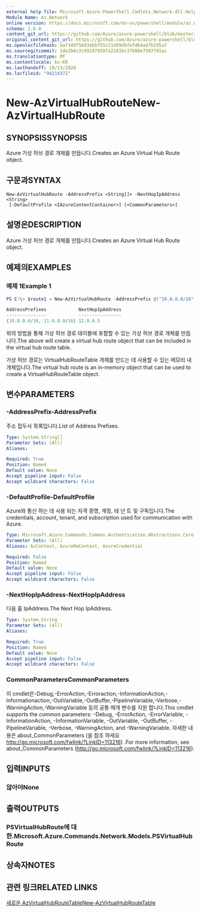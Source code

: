 ```yaml
---
external help file: Microsoft.Azure.PowerShell.Cmdlets.Network.dll-Help.xml
Module Name: Az.Network
online version: https://docs.microsoft.com/en-us/powershell/module/az.network/new-azvirtualhubroute
schema: 2.0.0
content_git_url: https://github.com/Azure/azure-powershell/blob/master/src/Network/Network/help/New-AzVirtualHubRoute.md
original_content_git_url: https://github.com/Azure/azure-powershell/blob/master/src/Network/Network/help/New-AzVirtualHubRoute.md
ms.openlocfilehash: baf349f56d3ebbf55c21d99dbfefd64ad7b295a7
ms.sourcegitcommit: 1de2b6c3c99197958fa2101bc37680e7507f91ac
ms.translationtype: MT
ms.contentlocale: ko-KR
ms.lasthandoff: 10/13/2020
ms.locfileid: "94214372"
---
```

# <span data-ttu-id="8b14f-101">New-AzVirtualHubRoute</span><span class="sxs-lookup"><span data-stu-id="8b14f-101">New-AzVirtualHubRoute</span></span>

## <span data-ttu-id="8b14f-102">SYNOPSIS</span><span class="sxs-lookup"><span data-stu-id="8b14f-102">SYNOPSIS</span></span>
<span data-ttu-id="8b14f-103">Azure 가상 허브 경로 개체를 만듭니다.</span><span class="sxs-lookup"><span data-stu-id="8b14f-103">Creates an Azure Virtual Hub Route object.</span></span>

## <span data-ttu-id="8b14f-104">구문과</span><span class="sxs-lookup"><span data-stu-id="8b14f-104">SYNTAX</span></span>

```
New-AzVirtualHubRoute -AddressPrefix <String[]> -NextHopIpAddress <String>
 [-DefaultProfile <IAzureContextContainer>] [<CommonParameters>]
```

## <span data-ttu-id="8b14f-105">설명은</span><span class="sxs-lookup"><span data-stu-id="8b14f-105">DESCRIPTION</span></span>
<span data-ttu-id="8b14f-106">Azure 가상 허브 경로 개체를 만듭니다.</span><span class="sxs-lookup"><span data-stu-id="8b14f-106">Creates an Azure Virtual Hub Route object.</span></span>

## <span data-ttu-id="8b14f-107">예제의</span><span class="sxs-lookup"><span data-stu-id="8b14f-107">EXAMPLES</span></span>

### <span data-ttu-id="8b14f-108">예제 1</span><span class="sxs-lookup"><span data-stu-id="8b14f-108">Example 1</span></span>

```powershell
PS C:\> $route1 = New-AzVirtualHubRoute -AddressPrefix @("10.0.0.0/16", "11.0.0.0/16") -NextHopIpAddress "12.0.0.5"

AddressPrefixes            NextHopIpAddress
---------------            ----------------
{10.0.0.0/16, 11.0.0.0/16} 12.0.0.5
```

<span data-ttu-id="8b14f-109">위의 방법을 통해 가상 허브 경로 테이블에 포함할 수 있는 가상 허브 경로 개체를 만듭니다.</span><span class="sxs-lookup"><span data-stu-id="8b14f-109">The above will create a virtual hub route object that can be included in the virtual hub route table.</span></span>

<span data-ttu-id="8b14f-110">가상 허브 경로는 VirtualHubRouteTable 개체를 만드는 데 사용할 수 있는 메모리 내 개체입니다.</span><span class="sxs-lookup"><span data-stu-id="8b14f-110">The virtual hub route is an in-memory object that can be used to create a VirtualHubRouteTable object.</span></span>

## <span data-ttu-id="8b14f-111">변수</span><span class="sxs-lookup"><span data-stu-id="8b14f-111">PARAMETERS</span></span>

### <span data-ttu-id="8b14f-112">-AddressPrefix</span><span class="sxs-lookup"><span data-stu-id="8b14f-112">-AddressPrefix</span></span>
<span data-ttu-id="8b14f-113">주소 접두사 목록입니다.</span><span class="sxs-lookup"><span data-stu-id="8b14f-113">List of Address Prefixes.</span></span>

```yaml
Type: System.String[]
Parameter Sets: (All)
Aliases:

Required: True
Position: Named
Default value: None
Accept pipeline input: False
Accept wildcard characters: False
```

### <span data-ttu-id="8b14f-114">-DefaultProfile</span><span class="sxs-lookup"><span data-stu-id="8b14f-114">-DefaultProfile</span></span>
<span data-ttu-id="8b14f-115">Azure와 통신 하는 데 사용 되는 자격 증명, 계정, 테 넌 트 및 구독입니다.</span><span class="sxs-lookup"><span data-stu-id="8b14f-115">The credentials, account, tenant, and subscription used for communication with Azure.</span></span>

```yaml
Type: Microsoft.Azure.Commands.Common.Authentication.Abstractions.Core.IAzureContextContainer
Parameter Sets: (All)
Aliases: AzContext, AzureRmContext, AzureCredential

Required: False
Position: Named
Default value: None
Accept pipeline input: False
Accept wildcard characters: False
```

### <span data-ttu-id="8b14f-116">-NextHopIpAddress</span><span class="sxs-lookup"><span data-stu-id="8b14f-116">-NextHopIpAddress</span></span>
<span data-ttu-id="8b14f-117">다음 홉 IpAddress.</span><span class="sxs-lookup"><span data-stu-id="8b14f-117">The Next Hop IpAddress.</span></span>

```yaml
Type: System.String
Parameter Sets: (All)
Aliases:

Required: True
Position: Named
Default value: None
Accept pipeline input: False
Accept wildcard characters: False
```

### <span data-ttu-id="8b14f-118">CommonParameters</span><span class="sxs-lookup"><span data-stu-id="8b14f-118">CommonParameters</span></span>
<span data-ttu-id="8b14f-119">이 cmdlet은-Debug,-ErrorAction,-Erroraction,-InformationAction,-Informationaction,-OutVariable,-OutBuffer,-PipelineVariable,-Verbose,-WarningAction,-WarningVariable 등의 공통 매개 변수를 지원 합니다.</span><span class="sxs-lookup"><span data-stu-id="8b14f-119">This cmdlet supports the common parameters: -Debug, -ErrorAction, -ErrorVariable, -InformationAction, -InformationVariable, -OutVariable, -OutBuffer, -PipelineVariable, -Verbose, -WarningAction, and -WarningVariable.</span></span> <span data-ttu-id="8b14f-120">자세한 내용은 about_CommonParameters (을 참조 하세요 http://go.microsoft.com/fwlink/?LinkID=113216) .</span><span class="sxs-lookup"><span data-stu-id="8b14f-120">For more information, see about_CommonParameters (http://go.microsoft.com/fwlink/?LinkID=113216).</span></span>

## <span data-ttu-id="8b14f-121">입력</span><span class="sxs-lookup"><span data-stu-id="8b14f-121">INPUTS</span></span>

### <span data-ttu-id="8b14f-122">않아야</span><span class="sxs-lookup"><span data-stu-id="8b14f-122">None</span></span>

## <span data-ttu-id="8b14f-123">출력</span><span class="sxs-lookup"><span data-stu-id="8b14f-123">OUTPUTS</span></span>

### <span data-ttu-id="8b14f-124">PSVirtualHubRoute에 대 한.</span><span class="sxs-lookup"><span data-stu-id="8b14f-124">Microsoft.Azure.Commands.Network.Models.PSVirtualHubRoute</span></span>

## <span data-ttu-id="8b14f-125">상속자</span><span class="sxs-lookup"><span data-stu-id="8b14f-125">NOTES</span></span>

## <span data-ttu-id="8b14f-126">관련 링크</span><span class="sxs-lookup"><span data-stu-id="8b14f-126">RELATED LINKS</span></span>

[<span data-ttu-id="8b14f-127">새로운 AzVirtualHubRouteTable</span><span class="sxs-lookup"><span data-stu-id="8b14f-127">New-AzVirtualHubRouteTable</span></span>](./New-AzVirtualHubRouteTable.md)
